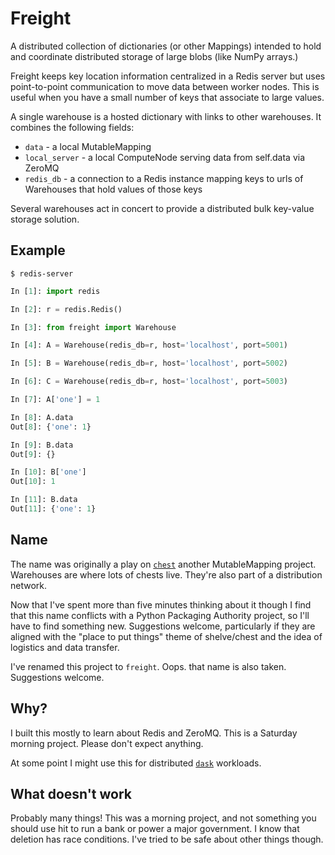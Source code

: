 Freight
=======

A distributed collection of dictionaries (or other Mappings) intended to hold
and coordinate distributed storage of large blobs (like NumPy arrays.)

Freight keeps key location information centralized in a Redis server but uses
point-to-point communication to move data between worker nodes.  This is
useful when you have a small number of keys that associate to large values.

A single warehouse is a hosted dictionary with links to other warehouses.  It
combines the following fields:

* `data`         - a local MutableMapping
* `local_server` - a local ComputeNode serving data from self.data via ZeroMQ
* `redis_db`     - a connection to a Redis instance mapping keys to urls of
                   Warehouses that hold values of those keys

Several warehouses act in concert to provide a distributed bulk key-value
storage solution.


Example
-------

    $ redis-server

```python
In [1]: import redis

In [2]: r = redis.Redis()

In [3]: from freight import Warehouse

In [4]: A = Warehouse(redis_db=r, host='localhost', port=5001)

In [5]: B = Warehouse(redis_db=r, host='localhost', port=5002)

In [6]: C = Warehouse(redis_db=r, host='localhost', port=5003)

In [7]: A['one'] = 1

In [8]: A.data
Out[8]: {'one': 1}

In [9]: B.data
Out[9]: {}

In [10]: B['one']
Out[10]: 1

In [11]: B.data
Out[11]: {'one': 1}
```

Name
----

The name was originally a play on [`chest`](http://github.com/mrocklin/chest)
another MutableMapping project.  Warehouses are where lots of chests live.
They're also part of a distribution network.

Now that I've spent more than five minutes thinking about it though I find
that this name conflicts with a Python Packaging Authority project, so I'll
have to find something new.  Suggestions welcome, particularly if they are
aligned with the "place to put things" theme of shelve/chest and the idea of
logistics and data transfer.

I've renamed this project to `freight`.  Oops. that name is also taken.
Suggestions welcome.


Why?
----

I built this mostly to learn about Redis and ZeroMQ.  This is a Saturday
morning project.  Please don't expect anything.

At some point I might use this for distributed
[`dask`](http://dask.pydata.org/) workloads.


What doesn't work
-----------------

Probably many things!  This was a morning project, and not something you should
use hit to run a bank or power a major government.  I know that deletion has
race conditions.  I've tried to be safe about other things though.
